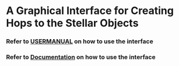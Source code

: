 # A Graphical Interface for Creating Hops to the Stellar Objects

### Refer to [USERMANUAL](https://github.com/vvkrddy/Star-Hopping/blob/vvkrddy/USERMANUAL.pdf) on how to use the interface


### Refer to [Documentation](https://github.com/vvkrddy/Star-Hopping/blob/vvkrddy/Document.pdf) on how to use the interface
